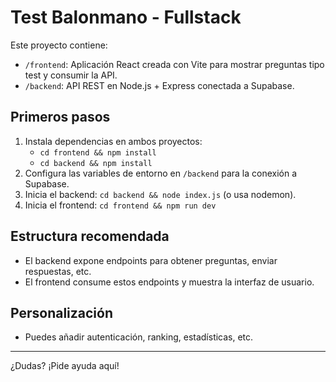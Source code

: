 # Test Balonmano - Fullstack

Este proyecto contiene:

- `/frontend`: Aplicación React creada con Vite para mostrar preguntas tipo test y consumir la API.
- `/backend`: API REST en Node.js + Express conectada a Supabase.

## Primeros pasos

1. Instala dependencias en ambos proyectos:
   - `cd frontend && npm install`
   - `cd backend && npm install`
2. Configura las variables de entorno en `/backend` para la conexión a Supabase.
3. Inicia el backend: `cd backend && node index.js` (o usa nodemon).
4. Inicia el frontend: `cd frontend && npm run dev`

## Estructura recomendada
- El backend expone endpoints para obtener preguntas, enviar respuestas, etc.
- El frontend consume estos endpoints y muestra la interfaz de usuario.

## Personalización
- Puedes añadir autenticación, ranking, estadísticas, etc.

---

¿Dudas? ¡Pide ayuda aquí!

